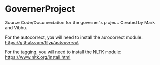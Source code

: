 # GovernerProject
Source Code/Documentation for the governer's project. Created by Mark and Vibhu.

For the autocorrect, you will need to install the autocorrect module:
https://github.com/filyp/autocorrect 

For the tagging, you will need to install the NLTK module:
https://www.nltk.org/install.html 
